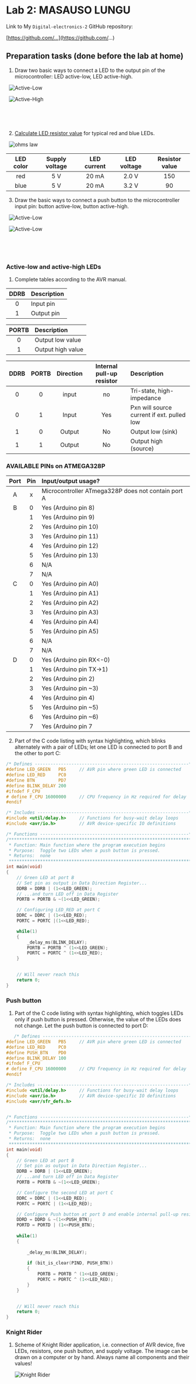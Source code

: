 # Lab 2: MASAUSO LUNGU

Link to My `Digital-electronics-2` GitHub repository:

   [https://github.com/...](https://github.com/...)

## Preparation tasks (done before the lab at home)

1. Draw two basic ways to connect a LED to the output pin of the microcontroller: LED active-low, LED active-high.

&nbsp;
![Active-Low](Images/LED_active_Low.png) 

&nbsp;
![Active-High](Images/LED_active_High.png)
&nbsp;
&nbsp;

&nbsp;

&nbsp;

2. [Calculate LED resistor value](https://electronicsclub.info/leds.htm) for typical red and blue LEDs.

&nbsp;
![ohms law](Images/ohms_law.png)
&nbsp;

| **LED color** | **Supply voltage** | **LED current** | **LED voltage** | **Resistor value** |
| :-: | :-: | :-: | :-: | :-: |
| red | 5&nbsp;V | 20&nbsp;mA | 2.0 V | 150 |
| blue | 5&nbsp;V | 20&nbsp;mA | 3.2 V | 90 |



3. Draw the basic ways to connect a push button to the microcontroller input pin: button active-low, button active-high.

&nbsp;
![Active-Low](Images/Button_Low.png) 
&nbsp;

&nbsp;
![Active-Low](Images/Button_High.png) 
&nbsp;

&nbsp;

&nbsp;


### Active-low and active-high LEDs

1. Complete tables according to the AVR manual.

| **DDRB** | **Description** |
| :-: | :-- |
| 0 | Input pin |
| 1 | Output pin|

| **PORTB** | **Description** |
| :-: | :-- |
| 0 | Output low value |
| 1 | Output high value|

| **DDRB** | **PORTB** | **Direction** | **Internal pull-up resistor** | **Description** |
| :-: | :-: | :-: | :-: | :-- |
| 0 | 0 | input | no | Tri-state, high-impedance |
| 0 | 1 | Input  | Yes | Pxn will source current if ext. pulled low |
| 1 | 0 | Output | No | Output low (sink) |
| 1 | 1 | Output | No | Output high (source) |

### AVAILABLE PINs on ATMEGA328P
| **Port** | **Pin** | **Input/output usage?** |
| :-: | :-: | :-- |
| A | x | Microcontroller ATmega328P does not contain port A |
| B | 0 | Yes (Arduino pin 8) |
|   | 1 | Yes (Arduino pin 9) |
|   | 2 | Yes (Arduino pin 10) |
|   | 3 | Yes (Arduino pin 11) |
|   | 4 | Yes (Arduino pin 12) |
|   | 5 | Yes (Arduino pin 13) |
|   | 6 | N/A |
|   | 7 | N/A |
| C | 0 | Yes (Arduino pin A0) |
|   | 1 | Yes (Arduino pin A1) |
|   | 2 | Yes (Arduino pin A2) |
|   | 3 | Yes (Arduino pin A3) |
|   | 4 | Yes (Arduino pin A4) |
|   | 5 | Yes (Arduino pin A5) |
|   | 6 | N/A |
|   | 7 | N/A |
| D | 0 | Yes (Arduino pin RX<-0) |
|   | 1 | Yes (Arduino pin TX->1) |
|   | 2 | Yes (Arduino pin 2) |
|   | 3 | Yes (Arduino pin ~3) |
|   | 4 | Yes (Arduino pin 4) |
|   | 5 | Yes (Arduino pin ~5) |
|   | 6 | Yes (Arduino pin ~6) |
|   | 7 | Yes (Arduino pin 7 |

2. Part of the C code listing with syntax highlighting, which blinks alternately with a pair of LEDs; let one LED is connected to port B and the other to port C:

```c
/* Defines -----------------------------------------------------------*/
#define LED_GREEN   PB5     // AVR pin where green LED is connected
#define LED_RED     PC0
#define BTN         PD7
#define BLINK_DELAY 200
#ifndef F_CPU
# define F_CPU 16000000     // CPU frequency in Hz required for delay
#endif

/* Includes ----------------------------------------------------------*/
#include <util/delay.h>     // Functions for busy-wait delay loops
#include <avr/io.h>         // AVR device-specific IO definitions

/* Functions ---------------------------------------------------------*/
/**********************************************************************
 * Function: Main function where the program execution begins
 * Purpose:  Toggle two LEDs when a push button is pressed.
 * Returns:  none
 **********************************************************************/
int main(void)
{
    // Green LED at port B
    // Set pin as output in Data Direction Register...
    DDRB = DDRB | (1<<LED_GREEN);
    // ...and turn LED off in Data Register
    PORTB = PORTB & ~(1<<LED_GREEN);

    // Configuring LED_RED at port C
	DDRC = DDRC | (1<<LED_RED);
	PORTC = PORTC |(1<<LED_RED);

	while(1)
	{
		_delay_ms(BLINK_DELAY);
		PORTB = PORTB ^ (1<<LED_GREEN);
		PORTC = PORTC ^ (1<<LED_RED);
	}
 

    // Will never reach this
    return 0;
}

```


### Push button

1. Part of the C code listing with syntax highlighting, which toggles LEDs only if push button is pressed. Otherwise, the value of the LEDs does not change. Let the push button is connected to port D:

```c
   /* Defines -----------------------------------------------------------*/
#define LED_GREEN   PB5     // AVR pin where green LED is connected
#define LED_RED     PC0
#define PUSH_BTN    PD0
#define BLINK_DELAY 100
#ifndef F_CPU
# define F_CPU 16000000     // CPU frequency in Hz required for delay
#endif

/* Includes ----------------------------------------------------------*/
#include <util/delay.h>     // Functions for busy-wait delay loops
#include <avr/io.h>         // AVR device-specific IO definitions
#include <avr/sfr_defs.h>


/* Functions ---------------------------------------------------------*/
/**********************************************************************
 * Function: Main function where the program execution begins
 * Purpose:  Toggle two LEDs when a push button is pressed.
 * Returns:  none
 **********************************************************************/
int main(void)
{
    // Green LED at port B
    // Set pin as output in Data Direction Register...
    DDRB = DDRB | (1<<LED_GREEN);
    // ...and turn LED off in Data Register
    PORTB = PORTB & ~(1<<LED_GREEN);

	// Configure the second LED at port C
	DDRC = DDRC | (1<<LED_RED);
	PORTC = PORTC | (1<<LED_RED);

    // Configure Push button at port D and enable internal pull-up resistor
	DDRD = DDRD & ~(1<<PUSH_BTN);
	PORTD = PORTD | (1<<PUSH_BTN);
	
	while(1)
	{ 
		
		_delay_ms(BLINK_DELAY);
		
		if (bit_is_clear(PIND, PUSH_BTN))
		{
			PORTB = PORTB ^ (1<<LED_GREEN);
			PORTC = PORTC ^ (1<<LED_RED);
		}
	}
 

    // Will never reach this
    return 0;
}

```


### Knight Rider

1. Scheme of Knight Rider application, i.e. connection of AVR device, five LEDs, resistors, one push button, and supply voltage. The image can be drawn on a computer or by hand. Always name all components and their values!

   ![Knight Rider](Images/Knight.png)